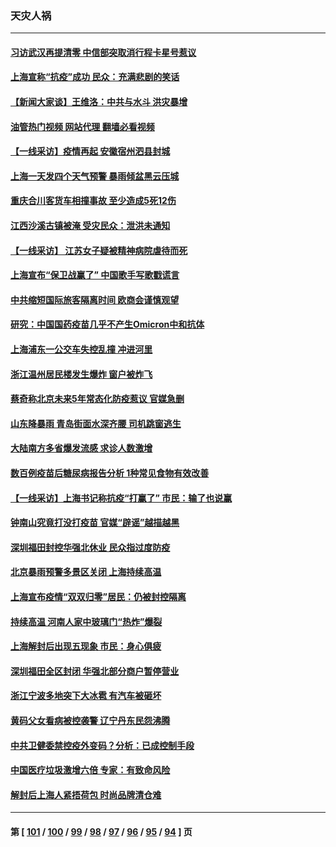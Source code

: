 ### 天灾人祸
---
#### [习访武汉再提清零 中信部突取消行程卡星号惹议](../../pages/ncid280/n13769962.md?06300445) 
#### [上海宣称“抗疫”成功 民众：充满悲剧的笑话](../../pages/ncid280/n13770034.md?06300445) 
#### [【新闻大家谈】王维洛：中共与水斗 洪灾暴增](../../pages/ncid280/n13769655.md?06300445) 
#### [油管热门视频 网站代理 翻墙必看视频](http://209.222.30.114:81/youtube.html?06300445)
#### [【一线采访】疫情再起 安徽宿州泗县封城](../../pages/ncid280/n13769890.md?06300445) 
#### [上海一天发四个天气预警 暴雨倾盆黑云压城](../../pages/ncid280/n13769832.md?06300445) 
#### [重庆合川客货车相撞事故 至少造成5死12伤](../../pages/ncid280/n13769875.md?06300445) 
#### [江西沙溪古镇被淹 受灾民众：泄洪未通知](../../pages/ncid280/n13769825.md?06300445) 
#### [【一线采访】 江苏女子疑被精神病院虐待而死](../../pages/ncid280/n13769796.md?06300445) 
#### [上海宣布“保卫战赢了” 中国歌手写歌戳谎言](../../pages/ncid280/n13769442.md?06300445) 
#### [中共缩短国际旅客隔离时间 欧商会谨慎观望](../../pages/ncid280/n13769210.md?06300445) 
#### [研究：中国国药疫苗几乎不产生Omicron中和抗体](../../pages/ncid280/n13769346.md?06300445) 
#### [上海浦东一公交车失控乱撞 冲进河里](../../pages/ncid280/n13769015.md?06300445) 
#### [浙江温州居民楼发生爆炸 窗户被炸飞](../../pages/ncid280/n13769071.md?06300445) 
#### [蔡奇称北京未来5年常态化防疫惹议 官媒急删](../../pages/ncid280/n13768413.md?06300445) 
#### [山东降暴雨 青岛街面水深齐腰 司机跳窗逃生](../../pages/ncid280/n13768292.md?06300445) 
#### [大陆南方多省爆发流感 求诊人数激增](../../pages/ncid280/n13768101.md?06300445) 
#### [数百例疫苗后糖尿病报告分析 1种常见食物有效改善](../../pages/ncid280/n13766057.md?06300445) 
#### [【一线采访】上海书记称抗疫“打赢了” 市民：输了也说赢](../../pages/ncid280/n13767912.md?06300445) 
#### [钟南山究竟打没打疫苗 官媒“辟谣”越描越黑](../../pages/ncid280/n13767868.md?06300445) 
#### [深圳福田封控华强北休业 民众指过度防疫](../../pages/ncid280/n13767715.md?06300445) 
#### [北京暴雨预警多景区关闭 上海持续高温](../../pages/ncid280/n13767695.md?06300445) 
#### [上海宣布疫情“双双归零”居民：仍被封控隔离](../../pages/ncid280/n13767223.md?06300445) 
#### [持续高温 河南人家中玻璃门“热炸”爆裂](../../pages/ncid280/n13767280.md?06300445) 
#### [上海解封后出现五现象 市民：身心俱疲](../../pages/ncid280/n13767226.md?06300445) 
#### [深圳福田全区封闭 华强北部分商户暂停营业](../../pages/ncid280/n13767252.md?06300445) 
#### [浙江宁波多地突下大冰雹 有汽车被砸坏](../../pages/ncid280/n13767153.md?06300445) 
#### [黄码父女看病被控袭警 辽宁丹东民怨沸腾](../../pages/ncid280/n13766947.md?06300445) 
#### [中共卫健委禁控疫外变码？分析：已成控制手段](../../pages/ncid280/n13766876.md?06300445) 
#### [中国医疗垃圾激增六倍 专家：有致命风险](../../pages/ncid280/n13766916.md?06300445) 
#### [解封后上海人紧捂荷包 时尚品牌清仓难](../../pages/ncid280/n13766680.md?06300445) 

---
#### 第 [ [101](./101.md?06300445) / [100](./100.md?06300445) / [99](./99.md?06300445) / [98](./98.md?06300445) / [97](./97.md?06300445) / [96](./96.md?06300445) / [95](./95.md?06300445) / [94](./94.md?06300445) ] 页
